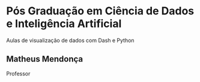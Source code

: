 # Pós Graduação em Ciência de Dados e Inteligência Artificial
Aulas de visualização de dados com Dash e Python

## Matheus Mendonça
Professor

